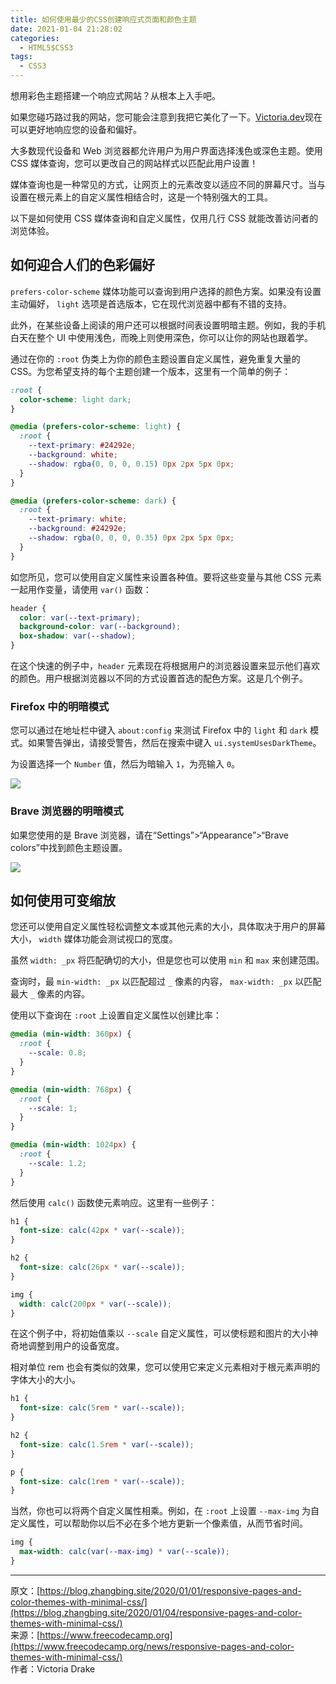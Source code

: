 ```yaml
---
title: 如何使用最少的CSS创建响应式页面和颜色主题
date: 2021-01-04 21:28:02
categories:
  - HTML5$CSS3
tags:
  - CSS3
---
```


想用彩色主题搭建一个响应式网站？从根本上入手吧。

如果您碰巧路过我的网站，您可能会注意到我把它美化了一下。[Victoria.dev](https://victoria.dev/)现在可以更好地响应您的设备和偏好。

大多数现代设备和 Web 浏览器都允许用户为用户界面选择浅色或深色主题。使用 CSS 媒体查询，您可以更改自己的网站样式以匹配此用户设置！

媒体查询也是一种常见的方式，让网页上的元素改变以适应不同的屏幕尺寸。当与设置在根元素上的自定义属性相结合时，这是一个特别强大的工具。

以下是如何使用 CSS 媒体查询和自定义属性，仅用几行 CSS 就能改善访问者的浏览体验。

## 如何迎合人们的色彩偏好

`prefers-color-scheme` 媒体功能可以查询到用户选择的颜色方案。如果没有设置主动偏好， `light` 选项是首选版本，它在现代浏览器中都有不错的支持。

此外，在某些设备上阅读的用户还可以根据时间表设置明暗主题。例如，我的手机白天在整个 UI 中使用浅色，而晚上则使用深色，你可以让你的网站也跟着学。

通过在你的 `:root` 伪类上为你的颜色主题设置自定义属性，避免重复大量的 CSS。为您希望支持的每个主题创建一个版本，这里有一个简单的例子：

```css
:root {
  color-scheme: light dark;
}

@media (prefers-color-scheme: light) {
  :root {
    --text-primary: #24292e;
    --background: white;
    --shadow: rgba(0, 0, 0, 0.15) 0px 2px 5px 0px;
  }
}

@media (prefers-color-scheme: dark) {
  :root {
    --text-primary: white;
    --background: #24292e;
    --shadow: rgba(0, 0, 0, 0.35) 0px 2px 5px 0px;
  }
}
```

如您所见，您可以使用自定义属性来设置各种值。要将这些变量与其他 CSS 元素一起用作变量，请使用 `var()` 函数：

```css
header {
  color: var(--text-primary);
  background-color: var(--background);
  box-shadow: var(--shadow);
}
```

在这个快速的例子中，`header` 元素现在将根据用户的浏览器设置来显示他们喜欢的颜色。用户根据浏览器以不同的方式设置首选的配色方案。这是几个例子。

### Firefox 中的明暗模式

您可以通过在地址栏中键入 `about:config` 来测试 Firefox 中的 `light` 和 `dark` 模式。如果警告弹出，请接受警告，然后在搜索中键入 `ui.systemUsesDarkTheme`。

为设置选择一个 `Number` 值，然后为暗输入 `1`，为亮输入 `0`。

![](http://weixin-storage.oss-cn-shanghai.aliyuncs.com/202101/color-themes/1.png)

### Brave 浏览器的明暗模式

如果您使用的是 Brave 浏览器，请在“Settings”>“Appearance”>“Brave colors”中找到颜色主题设置。

![](http://weixin-storage.oss-cn-shanghai.aliyuncs.com/202101/color-themes/2.png)

## 如何使用可变缩放

您还可以使用自定义属性轻松调整文本或其他元素的大小，具体取决于用户的屏幕大小， `width` 媒体功能会测试视口的宽度。

虽然 `width: _px` 将匹配确切的大小，但是您也可以使用 `min` 和 `max` 来创建范围。

查询时，最 `min-width: _px` 以匹配超过 `_` 像素的内容， `max-width: _px` 以匹配最大 `_` 像素的内容。

使用以下查询在 `:root` 上设置自定义属性以创建比率：

```css
@media (min-width: 360px) {
  :root {
    --scale: 0.8;
  }
}

@media (min-width: 768px) {
  :root {
    --scale: 1;
  }
}

@media (min-width: 1024px) {
  :root {
    --scale: 1.2;
  }
}
```

然后使用 `calc()` 函数使元素响应。这里有一些例子：

```css
h1 {
  font-size: calc(42px * var(--scale));
}

h2 {
  font-size: calc(26px * var(--scale));
}

img {
  width: calc(200px * var(--scale));
}
```

在这个例子中，将初始值乘以 `--scale` 自定义属性，可以使标题和图片的大小神奇地调整到用户的设备宽度。

相对单位 rem 也会有类似的效果，您可以使用它来定义元素相对于根元素声明的字体大小的大小。

```css
h1 {
  font-size: calc(5rem * var(--scale));
}

h2 {
  font-size: calc(1.5rem * var(--scale));
}

p {
  font-size: calc(1rem * var(--scale));
}
```

当然，你也可以将两个自定义属性相乘。例如，在 `:root` 上设置 `--max-img` 为自定义属性，可以帮助你以后不必在多个地方更新一个像素值，从而节省时间。

```css
img {
  max-width: calc(var(--max-img) * var(--scale));
}
```

---

原文：[https://blog.zhangbing.site/2020/01/01/responsive-pages-and-color-themes-with-minimal-css/](https://blog.zhangbing.site/2020/01/04/responsive-pages-and-color-themes-with-minimal-css/)  
来源：[https://www.freecodecamp.org](https://www.freecodecamp.org/news/responsive-pages-and-color-themes-with-minimal-css/)  
作者：Victoria Drake
